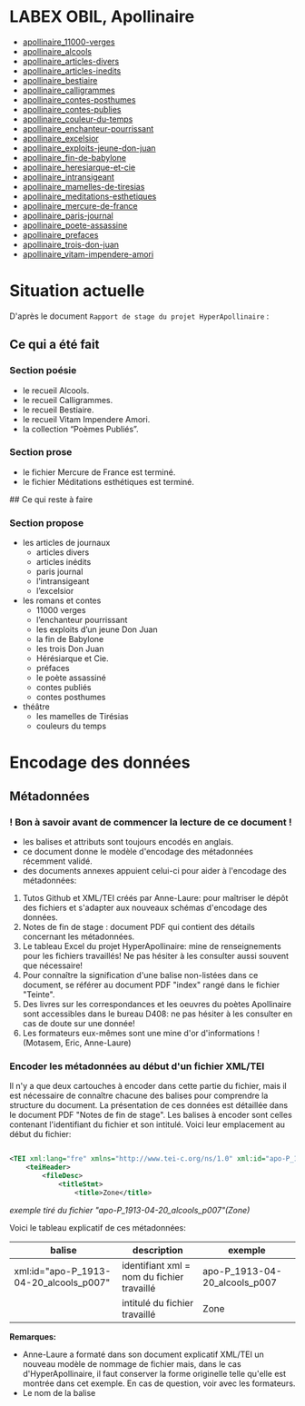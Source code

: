 # LABEX OBIL, Apollinaire

* [apollinaire_11000-verges](xml/apollinaire_11000-verges.xml)
* [apollinaire_alcools](xml/apollinaire_alcools.xml)
* [apollinaire_articles-divers](xml/apollinaire_articles-divers.xml)
* [apollinaire_articles-inedits](xml/apollinaire_articles-inedits.xml)
* [apollinaire_bestiaire](xml/apollinaire_bestiaire.xml)
* [apollinaire_calligrammes](xml/apollinaire_calligrammes.xml)
* [apollinaire_contes-posthumes](xml/apollinaire_contes-posthumes.xml)
* [apollinaire_contes-publies](xml/apollinaire_contes-publies.xml)
* [apollinaire_couleur-du-temps](xml/apollinaire_couleur-du-temps.xml)
* [apollinaire_enchanteur-pourrissant](xml/apollinaire_enchanteur-pourrissant.xml)
* [apollinaire_excelsior](xml/apollinaire_excelsior.xml)
* [apollinaire_exploits-jeune-don-juan](xml/apollinaire_exploits-jeune-don-juan.xml)
* [apollinaire_fin-de-babylone](xml/apollinaire_fin-de-babylone.xml)
* [apollinaire_heresiarque-et-cie](xml/apollinaire_heresiarque-et-cie.xml)
* [apollinaire_intransigeant](xml/apollinaire_intransigeant.xml)
* [apollinaire_mamelles-de-tiresias](xml/apollinaire_mamelles-de-tiresias.xml)
* [apollinaire_meditations-esthetiques](xml/apollinaire_meditations-esthetiques.xml)
* [apollinaire_mercure-de-france](xml/apollinaire_mercure-de-france.xml)
* [apollinaire_paris-journal](xml/apollinaire_paris-journal.xml)
* [apollinaire_poete-assassine](xml/apollinaire_poete-assassine.xml)
* [apollinaire_prefaces](xml/apollinaire_prefaces.xml)
* [apollinaire_trois-don-juan](xml/apollinaire_trois-don-juan.xml)
* [apollinaire_vitam-impendere-amori](xml/apollinaire_vitam-impendere-amori.xml)


# Situation actuelle

D'après le document `Rapport de stage du projet HyperApollinaire` :
## Ce qui a été fait
###  Section poésie
- le recueil Alcools.
- le recueil Calligrammes.
- le recueil Bestiaire.
- le recueil Vitam Impendere Amori.
- la collection “Poèmes Publiés”.

### Section prose
- le fichier Mercure de France est terminé.
- le fichier Méditations esthétiques est terminé.

## Ce qui reste à faire
### Section propose
- les articles de journaux
    - articles divers
    - articles inédits
    - paris journal
    - l’intransigeant
    - l’excelsior
- les romans et contes
    - 11000 verges
    - l’enchanteur pourrissant
    - les exploits d’un jeune Don Juan
    - la fin de Babylone
    - les trois Don Juan
    - Hérésiarque et Cie.
    - préfaces
    - le poète assassiné
    - contes publiés
    - contes posthumes
- théâtre
    - les mamelles de Tirésias
    - couleurs du temps


# Encodage des données



## Métadonnées 



###  ! Bon à savoir avant de commencer la lecture de ce document !
* les balises et attributs sont toujours encodés en anglais. 
* ce document donne le modèle d'encodage des métadonnées récemment validé. 
* des documents annexes appuient celui-ci pour aider à l'encodage des métadonnées: 
1. Tutos Github et XML/TEI créés par Anne-Laure: pour maîtriser le dépôt des fichiers et s'adapter aux nouveaux schémas d'encodage des données.  
2. Notes de fin de stage : document PDF qui contient des détails concernant les métadonnées.
3. Le tableau Excel du projet HyperApollinaire: mine de renseignements pour les fichiers travaillés! Ne pas hésiter à les consulter aussi souvent que nécessaire! 
4. Pour connaître la signification d'une balise non-listées dans ce document, se référer au document PDF "index" rangé dans le fichier "Teinte". 
5. Des livres sur les correspondances et les oeuvres du poètes Apollinaire sont accessibles dans le bureau D408: ne pas hésiter à les consulter en cas de doute sur une donnée! 
6. Les formateurs eux-mêmes sont une mine d'or d'informations ! (Motasem, Eric, Anne-Laure)


### Encoder les métadonnées au début d'un fichier XML/TEI 

Il n'y a que deux cartouches à encoder dans cette partie du fichier, mais il est nécessaire de connaître chacune des balises pour comprendre la structure du document. 
La présentation de ces données est détaillée dans le document PDF "Notes de fin de stage".
Les balises à encoder sont celles contenant l'identifiant du fichier et son intitulé. 
Voici leur emplacement au début du fichier: 

```xml

<TEI xml:lang="fre" xmlns="http://www.tei-c.org/ns/1.0" xml:id="apo-P_1913-04-20_alcools_p007">
    <teiHeader>
        <fileDesc>
            <titleStmt>
                <title>Zone</title>

``` 

*exemple tiré du fichier "apo-P_1913-04-20_alcools_p007"(Zone)*

Voici le tableau explicatif de ces métadonnées: 

| balise                                 | description                                 | exemple                        |
| ---------------------------------------| --------------------------------------------|  ------------------------------|
| xml:id="apo-P_1913-04-20_alcools_p007" |  identifiant xml = nom du fichier travaillé |  apo-P_1913-04-20_alcools_p007 |
| <title>Zone</title>                    |   intitulé du fichier travaillé             |  Zone                          |

__Remarques:__ 
* Anne-Laure a formaté dans son document explicatif XML/TEI un nouveau modèle de nommage de fichier mais, dans le cas d'HyperApollinaire, il faut conserver la forme originelle telle qu'elle est montrée dans cet exemple. En cas de question, voir avec les formateurs. 
* Le nom de la balise <title> correspond également à celui des balises <topTitle> et <head>, présentés plus loin dans ce document. Dans le cas où l'intitulé de topTitle est différent voir avec les formateurs (en cas de plusieurs éditions dispersées et renommées, par exemple).



### La date de création du texte encodé 

Elle est enregistrée au format suivant dans chaque fichier XML: 

```xml

<creation><date notAfter="1913"/></creation>

``` 

En fonciton du fichier trois types d'encodage sont possibles:
* attribut "notAfter" par défaut (année de publication). 
* notAfter: utiliser l'attribut "when" quand on est sûr de la date.
* attributs "notBefore" et "notAfter" pour un empan de dates (en cas de doute sur la date précise, on donne une période).



### Tableau des métadonnées à remplir dans la balise <textClass>

 Elles décrivent les données bibliographies du texte encodés (lieu et date de publication, éditeur, auteur, etc.)
 Voici à quoi ressemble l'encodage des métadonnées dans cette balise: 

```xml

 <textClass>
                <keywords>
                    <term type="id"/>
                    <term type="support">Méditations esthétiques. Les peintres cubistes</term>
                    <term type="pubPlace">Paris</term>
                    <term type="publisher">Figuière</term>
                    <term type="pubDate">01/03/1913</term>
                    <term type="medium">livre</term>
                    <term type="recipient"/>
                    <term type="dedication"/>
                    <term type="topTitle">Picasso</term>
                    <term type="seriesTitle"/>
                    <term type="seriesNumber"/>
                    <term type="heading">Peintres nouveaux</term>
                    <term type="headingNumber">1</term>
                    <term type="signed">Guillaume Apollinaire</term>
                    <term type="figure"/>
                    <term type="figureAuthor"/>
                    <term type="msDesc"/>
                </keywords>
            </textClass>

```
*exemple tiré du fichier "meditations-esthetiques_peintresnouveaux_1"(Picasso)*

Voici le tableau explicatif de ces métadonnées:

| Balise                                 | Description                                                                     | Exemple                                                                                                                 | 
| ---------------------------------------|---------------------------------------------------------------------------------|-------------------------------------------------------------------------------------------------------------------------|
| <term type="support"></term>           | nom du medium dans lequel apparaît le texte                                     | Alcools (recueil, 1913)                                                                                                 | 
| <term type="pubPlace"></term>          | lieu de publication                                                             | Paris                                                                                                                   |
| <term type="publisher"></term>         | éditeur                                                                         | Mercure de France                                                                                                       |
| <term type="pubDate"></term>           | date de publication                                                             | format jj/mm/aaaa                                                                                                       |
| <term type="medium">livre</term>       | type de support dans lequel paraît le texte                                     | voir liste des media dans document PDF "Projet HyperApollinaire"                                                        | 
| <term type="recipient"/>               | destinataire d'un poème épistolaire ou d'origine épistolaire                    | poème dédié à André Rouvère dans "Calligrammes"                                                                         | 
| <term type="dedication" key=""></term> | si le texte est dédicacé, inscrire le nom de la personne + son idref dans "key" | <term type="dedication" key="Dalize, René (1879-1917)"> René Dalize</term>                                              |
| <term type="topTitle"></term>          | titre du texte                                                                  | <term type="topTitle">Zone</term>                                                                                       |
| <term type="seriesTitle"/></term>      | nom de série d'un recueil de poème                                              | la série "Ondes" dans le recueil "Calligrammes"                                                                         | 
| <term type="seriesNumber"/></term>     | numéroter le poème de la série                                                  | "Fumées" est le poème n°3 dans la série "Etandards" du recueil "Calligrammes                                            |
| <term type="heading"></term>           | rubrique d'une revue / nom de chapitre d'un ouvrage                             | "Peintres nouveaux" est une section de l'ouvrage "Méditations esthétiques"                                              | 
| <term type="headingNumber"/>           | numéroter l'article de la rubrique/ le texte du chapitre                        | "Futurisme italien" est l'article numéro 4 paru dans la rubrique "La Vie anecdotique" dans la revue "Mercure de France" |
| <term type="signed"></term>            | le signataire du texte (livre, poème, série de poèmes, etc.)                    | Guillaume Apollinaire (nb: si pas de signature, on ne note rien)                                                        |
| <term type="figure"/>                  | mentionne un dessin / une lithographie qui accompagne le texte                  | calligramme (si le poème encodé est un calligramme)                                                                     |
| <term type="figureAuthor"/>            | auteur du dessin / de la lithographie                                           | René Dalize                                                                                                             | 
|  <term type="msDesc"/>                 | description du manuscrit (si le medium en est un)                               | demander à Eric ou à Motasem                                                                                            |

__Remarques:__ 
* pour plus d'informations détaillées sur les métadonnées, consulter le document "Projet HyperApollinaire" 
* voir notamment le cas topTitle! 



### l'encodage du texte 

Il suffit de copier/coller le texte du fichier depuis le fichier d'origine (voir document PDF "Notes de fin de stage).
MAIS: il faut penser à encoder le type du texte ainsi que son titre dans les balises correspondantes! 
Ces balises apparaissent dans la balise <body> dans laquelle est également encodé le texte: 

```xml

<text>
        <body>
            <div type="poem">
                <head>Le Pont Mirabeau<!--<note resp="editor" n="34" place="bottom"> Pré-originale <hi rend="i"
              >Les Soirées de Paris</hi>, n°1, février 1912, avec <hi rend="i">Per te praesentit
              aruspex</hi> Dans la pré-originale, le poème compte quatre tercets de décasyllabes
            suivis, chacun, du refrain. Apollinaire rompt le vers et le schéma rimique, le deuxième
            décasyllabe de chaque tercet étant scindé en un tétrasyllabe et un hexasyllabe, Le
            refrain se trouve dans une ébauche de la partie III, strophe 1, de <hi rend="i">A la
              Santé</hi> (septembre 1911) (voir <hi rend="i">Marie, note</hi> 0, p. 000). Dans 
              <hi rend="i">Souvenir d’Auteuil</hi>, Apollinaire évoque rapidement le pont Mirabeau
            construit en 1895 : « Mais descendons vers la Seine. C’est un fleuve adorable. On ne se
            lasse point de le regarder. Je l’ai chantée bien souvent en ses aspects diurnes et
            nocturnes. Après le pont Mirabeau la promenade n’attire que les poètes, les gens du
            quartier et les ouvriers endimanchés. » (<hi rend="i">Le flâneur des deux rives</hi>,
            Paris, Gallimard, L’Imaginaire, (1928), 1975, p. 22). Le lien qui unit 
            <hi rend="i>Zone</hi> et <hi rend="i">Le Pont Mirabeau</hi> est donc spatial</note>--></head>
                <lg>
                    <l>Sous <placeName>le pont Mirabeau</placeName> coule <placeName>la Seine</placeName></l>
                    <l><space> </space> Et nos amours</l>
                    <l> Faut-il qu’il m’en souvienne</l>
                    <l>La joie venait <term type="time" subtype="frequence">toujours</term> après la peine</l>
                </lg>
                <lg>
                    <l><space> </space> Vienne <term type="time">la nuit</term> sonne <term type="time"
                        subtype="hour">l’heure</term></l>
                    <l><space> </space> <term type="time">Les jours</term> s’en vont je demeure <!--<note
              resp="editor" n="35" xml:id="note35" place="bottom"> Voir François Villon, <hi
                rend="i">Testament</hi> : “Allé s’en est, et je demeure” (XXIII, v. 177) Sur ce
              refrain, voir <hi rend="i">Marie</hi>, note 0, p. 000.</note>--></l>
                </lg>
                <lg>
                    <l>Les mains dans les mains restons face à face</l>
                    <l><space> </space> <term type="time" subtype="simultaneous">Tandis que</term> sous</l>
                    <l> Le pont de nos bras passe</l>
                    <l>Des éternels regards l’onde si lasse</l>
                </lg>
                <lg>
                    <l><space> </space> Vienne <term type="time">la nuit</term> sonne <term type="time"
                        subtype="hour">l’heure</term></l>
                    <l><space> </space> <term type="time">Les jours</term> s’en vont je demeure</l>
                </lg>
                <lg>
                    <l>L’amour s’en va comme cette eau courante</l>
                    <l><space> </space> L’amour s’en va</l>
                    <l> Comme la vie est lente</l>
                    <l>Et comme <persName>l’Espérance</persName> est violente</l>
                </lg>
                <lg>
                    <l><space> </space> Vienne <term type="time">la nuit</term> sonne <term type="time"
                        subtype="hour">l’heure</term></l>
                    <l><space> </space> <term type="time">Les jours</term> s’en vont je demeure</l>
                </lg>
                <lg>
                    <l>Passent <term type="time">les jours</term> et passent <term type="time">les
                        semaines</term>
                        <!--<note resp="editor" n="36" place="bottom"> Voir Retté, <hi rend="i">L’Archipel en
                fleurs, Chanson d’hiver</hi> : Passent les jours, passent les mois, / Les chevaliers
              sont morts à la croisade.(1895) (p. 36)</note>--></l>
                    <l><space> </space> Ni <term type="time">temps passé</term></l>
                    <l> Ni les amours reviennent</l>
                    <l>Sous <placeName>le pont Mirabeau</placeName> coule <placeName>la Seine</placeName></l>
                </lg>
                <lg>
                    <l><space> </space> Vienne <term type="time">la nuit</term> sonne <term type="time"
                        subtype="hour">l’heure</term></l>
                    <l><space> </space> <term type="time">Les jours</term> s’en vont je demeure</l>
                </lg>
            </div>      
        </body>
    </text>

```xml

*exemple tiré du fichier "apo-P_1913-04-20_alcools_p018"(Le Pont Mirabeau)* 

Voici le tableau explicatif de ces métadonnées:

| balise              | description              | exemple                                    | 
| --------------------|------------------------- | -------------------------------------------| 
| <div type="article">| décrit le type de texte  | article, poem, chapter, section, act, scene|             
| <head>              | intitulé du texte encodé | *Le Pont Mirabeau*                         |

__Remarques:__ 
* l'intitulé de la balise <head> correspond à celui des balises <title> et <topTitle>. Sauf où, dans le cas  mentionné plus haut, l'intitulé de <topTitle> est différent de <title>: dans ce cas demander Eric / Motasem, ou se référer au tableau du fichier Github. 
* les balises <note resp="editor"></note> sont toujours en commentaire pour l'instant! On les place entre les balises vertes <!-- --!> Elles sont donc enregistrées dans le fichier mais n'apparaissent pas dans la visualisation de celui-ci. 
* dans le cas d'un poème comme cet exemple, les balises <lg> sont très importantes pour la structure du texte! Elles permettent de diviser le poème en strophe. Si besoin, se référer toujours au lien ref qui renvoie à la publication d'origine (présenté au début de ce document). 
* ne pas hésiter à se référer aux documents "Note de fin de stages" ainsi qu'aux tutos d'Anne-Laure pour plus d'infos !

